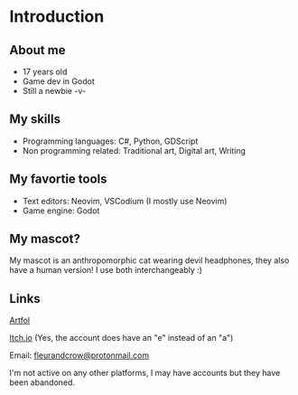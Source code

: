 # Introduction

## About me

- 17 years old
- Game dev in Godot
- Still a newbie -v-

## My skills

- Programming languages: C#, Python, GDScript
- Non programming related: Traditional art, Digital art, Writing

## My favortie tools

- Text editors: Neovim, VSCodium (I mostly use Neovim)
- Game engine: Godot

## My mascot?

My mascot is an anthropomorphic cat wearing devil headphones, they also have a human version! I use both interchangeably :)

## Links

[Artfol](https://www.artfol.co/fleurandcrow)  

[Itch.io](https://fleurendcrow.itch.io/) (Yes, the account does have an "e" instead of an "a")  

Email: fleurandcrow@protonmail.com 

I'm not active on any other platforms, I may have accounts but they have been abandoned.
